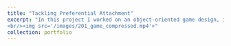 ```yaml
---
title: "Tackling Preferential Attachment"
excerpt: "In this project I worked on an object-oriented game design, influenced by network theory. Namely, “preferential attachment” social network: where the influence of a person is dependent on ..... Some more comments... [here](/files/class_diagram.pdf) is the link to the class diagram, and [code is available here](https://github.com/metedb/Preferential-Attachment-Game.git).
<br/><img src='/images/201_game_compressed.mp4'>"
collection: portfolio
---
```


